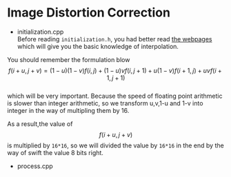 # Image Distortion Correction

* initialization.cpp  
Before reading `initialization.h`, you had better read [the webpages](http://blog.sina.com.cn/s/blog_6249ce370100ezlf.html)  
which will give you the basic knowledge of interpolation.

You should remember the formulation blow  
 $$f(i+u,j+v) = (1-u)(1-v)f(i,j) + (1-u)vf(i,j+1) + u(1-v)f(i+1,j) + uvf(i+1,j+1)$$  
which will be very important. Because the speed of floating point arithmetic
is slower than integer arithmetic, so we transform u,v,1-u and 1-v into integer
in the way of multipling them by 16.

As a result,the value of $$f(i+u,j+v)$$ is multiplied by `16*16`,
so we will divided the value by `16*16` in the end by the way of swift the value 8 bits right.

* process.cpp  
